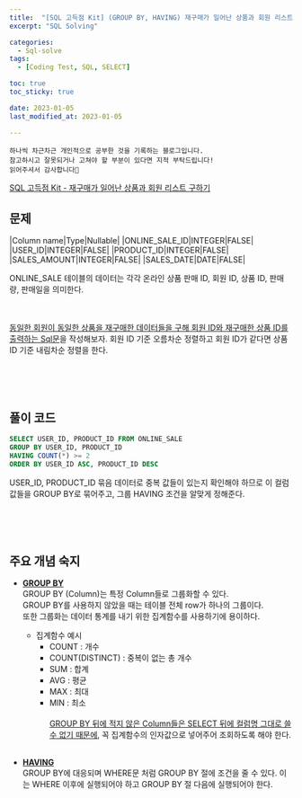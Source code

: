 ```yaml
---
title:  "[SQL 고득점 Kit] (GROUP BY, HAVING) 재구매가 일어난 상품과 회원 리스트 구하기"
excerpt: "SQL Solving"

categories:
  - Sql-solve
tags:
  - [Coding Test, SQL, SELECT]

toc: true
toc_sticky: true

date: 2023-01-05
last_modified_at: 2023-01-05

---
```

```
하나씩 차근차근 개인적으로 공부한 것을 기록하는 블로그입니다.
참고하시고 잘못되거나 고쳐야 할 부분이 있다면 지적 부탁드립니다!
읽어주셔서 감사합니다🙂
```

[SQL 고득점 Kit - 재구매가 일어난 상품과 회원 리스트 구하기](https://school.programmers.co.kr/learn/courses/30/lessons/131536)

## 문제

|Column name|Type|Nullable|
|ONLINE_SALE_ID|INTEGER|FALSE|
|USER_ID|INTEGER|FALSE|
|PRODUCT_ID|INTEGER|FALSE|
|SALES_AMOUNT|INTEGER|FALSE|
|SALES_DATE|DATE|FALSE|


ONLINE_SALE 테이블의 데이터는 각각 온라인 상품 판매 ID, 회원 ID, 상품 ID, 판매량, 판매일을 의미한다.

<br><br>
<u>동일한 회원이 동일한 상품을 재구매한 데이터들을 구해 회원 ID와 재구매한 상품 ID를 출력하는 Sql문</u>을 작성해보자. 회원 ID 기준 오름차순 정렬하고 회원 ID가 같다면 상품 ID 기준 내림차순 정렬을 한다.

<br><br><br>

## 풀이 코드
```sql
SELECT USER_ID, PRODUCT_ID FROM ONLINE_SALE
GROUP BY USER_ID, PRODUCT_ID
HAVING COUNT(*) >= 2
ORDER BY USER_ID ASC, PRODUCT_ID DESC
```
USER_ID, PRODUCT_ID 묶음 데이터로 중복 값들이 있는지 확인해야 하므로 이 컬럼 값들을 GROUP BY로 묶어주고, 그룹 HAVING 조건을 알맞게 정해준다.


<br><br><br>

## 주요 개념 숙지

- **<u>GROUP BY</u>**<br>
GROUP BY (Column)는 특정 Column들로 그룹화할 수 있다.<br>
GROUP BY를 사용하지 않았을 때는 테이블 전체 row가 하나의 그룹이다.<br>
또한 그룹화는 데이터 통계를 내기 위한 집계함수를 사용하기에 용이하다.
    - 집계함수 예시
        - COUNT : 개수
        - COUNT(DISTINCT) : 중복이 없는 총 개수
        - SUM : 합계
        - AVG : 평균
        - MAX : 최대
        - MIN : 최소<br><br>
    <u>GROUP BY 뒤에 적지 않은 Column들은 SELECT 뒤에 컬럼명 그대로 쓸 수 없기 때문에</u>, 꼭 집계함수의 인자값으로 넣어주어 조회하도록 해야 한다.
<br><br>

- **<u>HAVING</u>**<br>
GROUP BY에 대응되며 WHERE문 처럼 GROUP BY 절에 조건을 줄 수 있다. 이는 WHERE 이후에 실행되어야 하고 GROUP BY 절 다음에 실행되어야 한다.

<br><br><br>
